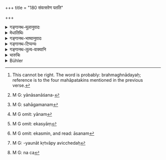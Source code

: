 +++
title = "180 संवत्सरेण पतति"

+++

<details><summary>गङ्गानथ-मूलानुवादः</summary>

If one associates with an outcast for one year, he himself becomes an outcast; not by sacrificing for him, or teaching him, or forming a matrimonial alliance with him,—but by walking, sitting or eating.—(180)
</details>

<details><summary>मेधातिथिः</summary>

द्विजातिकर्मभ्यो हानि पतत्यर्थः । **पतति** भ्रश्यति हीयते ऽधिकारात् । **पतिताश्** चत्वारो ब्राह्मणादयः[^२८७] । तैः **सहाचरन् संवत्सरेण पतितो भवति** तत्तुल्यो भवतीत्य् अर्थः । 


[^२८७]:
     This cannot be right. The word is probably: brahmaghnādayaḥ; reference is to the four mahāpatakins mentioned in the previous verse.

- <u>किम्</u> आचरन् ।

- **यानासनाशनात्**[^२८८] ।संलापगात्रस्पर्शादिना सह गमनम्[^२८९] । यानम्[^२९०] आसनं तादृशम् एव । एकस्यां[^२९१] शय्यायाम् एकस्मिन्न् आसने, एकस्मिन् आसने[^२९२] एकपात्रे भोजनम् । 


[^२९२]:
     M G omit: ekasmin, and read: āsanam


[^२९१]:
     M G omit: ekasyāṃ


[^२९०]:
     M G omit: yānam


[^२८९]:
     M G: sahāgamanam


[^२८८]:
     M G: yānāsanāśana-

- **याजनाध्यापनाद् यौनान्** न त्व् अतिविच्छेदः[^२९३] । 


[^२९३]:
     M G: -yaunāt kṛtvāpy avicchedaḥ

- किं याजनादिभिर् नैव[^२९४] पातित्यम् अथार्वाक् संवत्सराद् ऊर्ध्वं वेत्य् एतद् वक्तव्यम् । 


[^२९४]:
     M G: na ca

- स्मृत्यन्तरदर्शनादिभिः सद्यः ।

- **याजनाध्यापनम्** इति द्वितीयान्तः पाठो युक्तः, **आचरन्न्** इति शत्रा हेत्वर्थस्य गमितत्वात् ॥ ११.१८० ॥
</details>

<details><summary>गङ्गानथ-भाष्यानुवादः</summary>

The term ‘outcast’ connotes disqualification in regard to the rites of twice-born men; the meaning is that he ‘falls,’ recedes, becomes deprived of, his rights.

‘*Outcasts*,’—of the four castes, Brāhmaṇa and the rest;—‘*if one associates with* them—*in one year he becomes an outcast*,’ he becomes equal to the outcast.

What is it that he is supposed to do when ‘associating?’

‘*Walking, sitting and eating*’—(*a*) ‘walking’ means conversing, touching the body and moving about in his company; similarly (*b*) ‘sitting,’ on the same bed, or on the same seat; and (*c*) ‘eating,’ on the same seat, or out of the same dish.

‘*Sacrificing*, *teaching and forming matrimonial alliance*,’—it is with these that ‘*not*’ has to be construed.

It becomes necessary to explain whether, by^(‘)sacrificing’ for an outcast, one does not become an outcast at all, or he becomes so in more or less than a year.

On the basis of other *Smṛti* -texts it is understood that by sacrificing for an outcast, one becomes an outcast *immediately*.

The right reading would be^(‘)*yājanādhyāpanam*,’ with the Accusative ending;—as the nouns are meant to be governed by the present-participle term^(‘)*ācaran*,’ which also indicates the reason for what is here laid down (for the purpose of the indication whereof the Ablative has been used).—(180)
</details>

<details><summary>गङ्गानथ-टिप्पन्यः</summary>

“Govindarāja and Nārāyaṇa explain the verse differently:—‘He who
associates with an outcast by sacrificing for him, or by forming a
matrimonial alliance with him, himself becomes an outcast after a year,
but not by using the same carriage or seat, or eating with
him’.”—Buhler.

This verse is quoted in *Madanapārijāta* (p. 849), which explains the
meaning as follows:—‘By associating with an outcast on conveyances,
seats and dinners after one year,—but by associating with him in
sacrificing, teaching and the like, he becomes an outcast, not after one
year, but immediately

It is quoted in *Aparārka* (p. 1087), which offers the following
explanation:—By associating in any way with a known outcast, himself
becomes an outcast; that is, becomes like him;—there are some acts in
which associating with the outcast makes one an outcast, irrespective of
all other considerations; and such acts are ‘sacrificing, teaching and
marrying’; each of these acts by itself makes the associator an
outcast;—the acts of going on the same conveyance, sitting together and
eating, on the other hand, do not by themselves make him an outcast;
they do so through other acts.

It is quoted in *Mitākṣarā* (8.261), as meaning that only such acts as
those of ‘travelling together and so forth’ make one an outcast by being
continued for one year;—it adds that ‘sitting’ includes ‘sleeping’ also.
It remarks that the passage is to be construed as
follows:—‘*Saṃvatsareṇa patati patitena sahācaran yānāsanāśanāt*’; and
‘*Yājanādhyāpanādyaunāt na tu saṃvatsareṇa patati, kintu sadya eva*’;
and concludes thus—‘By sacrificing and other acts the man becomes an
outcast at once, while by sleeping and other acts he becomes so only by
continuing it for one year’.

It is quoted in *Prāyaścittaviveka*, (pp. 149 and 156), which construes
‘*Yāṇāṣanāśanāt*’ as ‘*Yānasanāśanāt utpannam saṃyogam ācaran*’,—and
adds that these three, when done all together and intentionally, do
degrade the man.
</details>

<details><summary>गङ्गानथ-तुल्य-वाक्यानि</summary>

*Mahābhārata* (12.165.37).—(Same as Manu.)

*Baudhāyana* (2.2.35).—‘He who associates with an outcast, by using the
same carriage or seat with him, becomes an outcast in one year; not so
by sacrificing for him, or teaching him, or forming a matrimonial
alliance with him.’

*Vaśiṣṭha* (1.22).—‘They quote the following:—“He who during a year
associates with an outcast becomes an outcast; not by sacrificing for
him, or teaching him, or forming a matrimonial alliance with him, but by
using the same carriage or seat.”’

*Gautama* (21, 3).—‘He who associates for a year with outcasts (becomes
an outcast).’

*Viṣṇu* (35.3-5).—‘He who associates with an outcast becomes an outcast
himself after one year; and so does he who rides in the same carriage
with him, or who eats in his company, or who sits on the same bench, or
who lies on the same couch with him. Matrimonial intercourse,
sacrificial intercourse or vocal intercourse with an outcast entails
immediate loss of caste.’

*Yājñavalkya* (3.261).—‘He who associates with these (outcasts) for one
year, himself becomes equal to them.’

*Devala* (Aparārka, p. 1086).—‘If a man knowingly lives with an outcast
for one year, he becomes mingled with him, and at the end of the year,
becomes an outcast himself. Sacrificing for the outcast, forming
matrimonial connections with him, teaching him, eating with him,—doing
these one becomes an outcast immediately.’

*Bṛhaspati* (Do.).—‘Occupying the same seat or couch with an outcast,
sitting in the same line with him, mixing up one’s cooked food with his,
using the same vessels, sacrificing for him, teaching him, going on the
same conveyance with him, eating with him; these are the nine forms of
*association*; this should not he done with low men.’

*Parāśara* (Do., p. 1088).—‘The Brāhmaṇa unintentionally forming
connections with outcasts becomes equal to him, either in five days, or
ten days, or twelve days, or half-a-year, or one year.’
</details>

<details><summary>भारुचिः</summary>

यानाशनासनैर् न **संवत्सरेण**, किं तर्हि सद्य एव । ऊर्ध्वं तस्मात् कालाद् अर्वाग् वा संवत्सराद् यानाशनासनमाग्रेणेति सामर्थ्याद् इदं वचनीयम् । अथ वास्यान्यो ऽर्थः स्मृत्यन्तराद् उच्यते । व्यवहितकल्पनया **संवत्सरेण पतति यानाशनासनात्** । **न तु याजनाध्यापनाद् यौनात्**, किं तर्हि एभिर् याजनादिभिः सद्यः पतति । स्मृत्यन्तरदर्शनात् । संपर्कसादृश्येन च पतनं कल्पयितव्यम् । तदीयं च तस्य प्रायश्चित्तम् । तथा च दर्शयति ॥ ११.१७८–१७९ ॥
</details>

<details><summary>Bühler</summary>

181	He who associates with an outcast, himself becomes an outcast after a year, not by sacrificing for him, teaching him, or forming a matrimonial alliance with him, but by using the same carriage or seat, or by eating with him.
</details>
